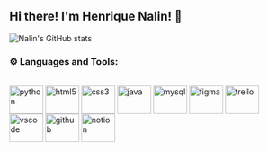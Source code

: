 ## Hi there! I'm Henrique Nalin! 👋

![Nalin's GitHub stats](https://github-readme-stats.vercel.app/api?username=HenriqueNalin&show_icons=true&theme=transparent)

### ⚙️ Languages and Tools: 
<div style="display: inline_block"><br/>
<img align="center" height="50" width="60" alt="python" src="https://cdn.jsdelivr.net/gh/devicons/devicon@latest/icons/python/python-original.svg" />
<img align="center" height="50" width="60" alt="html5" src="https://cdn.jsdelivr.net/gh/devicons/devicon@latest/icons/html5/html5-original.svg" />
<img align="center" height="50" width="60" alt="css3" src="https://cdn.jsdelivr.net/gh/devicons/devicon@latest/icons/css3/css3-original.svg" />
<img align="center" height="50" width="60" alt="java" src="https://cdn.jsdelivr.net/gh/devicons/devicon@latest/icons/java/java-original.svg" />
<img align="center" height="50" width="60" alt="mysql" src="https://cdn.jsdelivr.net/gh/devicons/devicon@latest/icons/mysql/mysql-original.svg" />
<img align="center" height="50" width="60" alt="figma" src="https://cdn.jsdelivr.net/gh/devicons/devicon@latest/icons/figma/figma-original.svg" />
<img align="center" height="50" width="60" alt="trello" src="https://cdn.jsdelivr.net/gh/devicons/devicon@latest/icons/trello/trello-original.svg" />
<img align="center" height="50" width="60" alt="vscode" src="https://cdn.jsdelivr.net/gh/devicons/devicon@latest/icons/vscode/vscode-original.svg" />
<img align="center" height="50" width="60" alt="github" src="https://cdn.jsdelivr.net/gh/devicons/devicon@latest/icons/github/github-original.svg" />
<img align="center" height="50" width="60" alt="notion" src="https://cdn.jsdelivr.net/gh/devicons/devicon@latest/icons/notion/notion-original.svg" />

</div>
